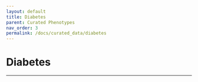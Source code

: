 ```yaml
---
layout: default
title: Diabetes
parent: Curated Phenotypes
nav_order: 3
permalink: /docs/curated_data/diabetes
---
```


# Diabetes



---
